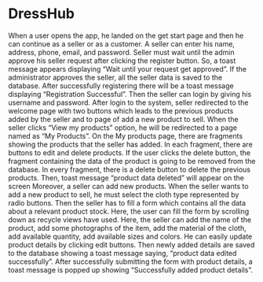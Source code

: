 # DressHub
When a user opens the app, he landed on the get start page and then he can continue as a seller or as a customer. A seller can enter his name, address, phone, email, 
and password. Seller must wait until the admin approve his seller request after clicking the register button. So, a toast message appears displaying “Wait until your 
request get approved”. If the administrator approves the seller, all the seller data is saved to the database. After successfully registering there will be a toast
message displaying “Registration Successful”. Then the seller can login by giving his username and password. After login to the system, seller redirected to the welcome
page with two buttons which leads to the previous products added by the seller and to page of add a new product to sell. When the seller clicks “View my products” option, he will be redirected to a page named as “My Products”. On the My products page, there are fragments showing the products that the seller has added. In each fragment, there are buttons to edit and delete products. If the user clicks the delete button, the fragment containing the data of the product is going to be removed from the database. In every fragment, there is a delete button to delete the previous products. Then, toast message “product data deleted” will appear on the screen
Moreover, a seller can add new products. When the seller wants to add a new product to sell, he must select the cloth type represented by radio buttons. Then the seller
has to fill a form which contains all the data about a relevant product stock. Here, the user can fill the form by scrolling down as recycle views have used. Here, the
seller can add the name of the product, add some photographs of the item, add the material of the cloth, add available quantity, add available sizes and colors. He can 
easily update product details by clicking edit buttons. Then newly added details are saved to the database showing a toast message saying, “product data edited 
successfully”. After successfully submitting the form with product details, a toast message is popped up showing “Successfully added product details”. 

